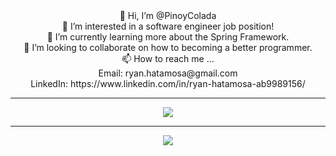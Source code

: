 <div align="center">
👋 Hi, I’m @PinoyColada <br>
👀 I’m interested in a software engineer job position! <br>
🌱 I’m currently learning more about the Spring Framework. <br>
👥 I’m looking to collaborate on how to becoming a better programmer. <br>
📫 How to reach me ... <br>
Email: ryan.hatamosa@gmail.com <br>
LinkedIn: https://www.linkedin.com/in/ryan-hatamosa-ab9989156/ <br>
<hr>
  <a href="#"><img align="center" src="https://github-readme-stats.vercel.app/api?username=pinoycolada&show_icons=true&theme=dracula"/></a> 
  <br>
  <hr>
  <a href="#"><img align="center" src="https://github-readme-stats.vercel.app/api/top-langs/?username=pinoycolada&layout=compact&theme=dracula"/></a>
</div>
  
<!---
PinoyColada/PinoyColada is a ✨ special ✨ repository because its `README.md` (this file) appears on your GitHub profile.
You can click the Preview link to take a look at your changes.
--->
